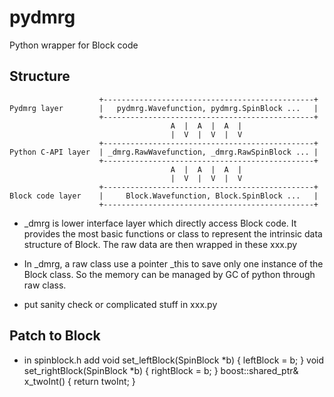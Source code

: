 pydmrg
======

Python wrapper for Block code


Structure
---------
                        +-----------------------------------------------+
    Pydmrg layer        |   pydmrg.Wavefunction, pydmrg.SpinBlock ...   |
                        +-----------------------------------------------+
                                        A  |  A  |  A  |
                                        |  V  |  V  |  V
                        +-----------------------------------------------+
    Python C-API layer  | _dmrg.RawWavefunction, _dmrg.RawSpinBlock ... |
                        +-----------------------------------------------+
                                        A  |  A  |  A  |
                                        |  V  |  V  |  V
                        +-----------------------------------------------+
    Block code layer    |     Block.Wavefunction, Block.SpinBlock ...   |
                        +-----------------------------------------------+

* _dmrg is lower interface layer which directly access Block code.
  It provides the most basic functions or class to represent the
  intrinsic data structure of Block.  The raw data are then wrapped in
  these xxx.py

* In _dmrg, a raw class use a pointer _this to save only one instance of
  the Block class.  So the memory can be managed by GC of python through
  raw class.

* put sanity check or complicated stuff in xxx.py


Patch to Block
--------------
* in spinblock.h add
  void set_leftBlock(SpinBlock *b) { leftBlock = b; }
  void set_rightBlock(SpinBlock *b) { rightBlock = b; }
  boost::shared_ptr<TwoElectronArray>& x_twoInt() { return twoInt; }

